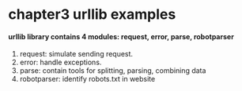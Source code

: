 # chapter3 urllib examples

#### urllib library contains 4 modules: request, error, parse, robotparser
 1. request: simulate sending request.
 2. error: handle exceptions.
 3. parse: contain tools for splitting, parsing, combining data
 4. robotparser: identify robots.txt in website

